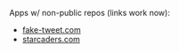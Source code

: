 Apps w/ non-public repos (links work now):

- [fake-tweet.com](https://fake-tweet.com)
- [starcaders.com](https://starcaders.com)
